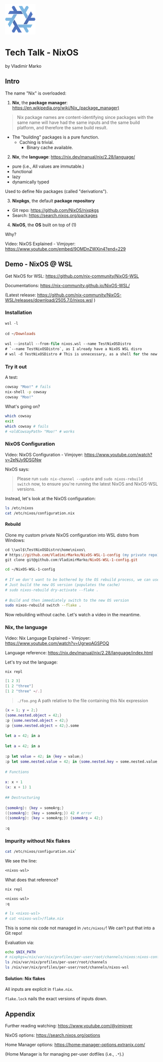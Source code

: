 <img src="nix-snowflake-colours.svg" alt="Nix snowflake" width="100">

# Tech Talk - NixOS
by Vladimir Marko

## Intro

The name "Nix" is overloaded:

1. **Nix**, the **package manager**:
https://en.wikipedia.org/wiki/Nix_(package_manager)
> Nix package names are content-identifying since packages with the same name will have had the same inputs and the same build platform, and therefore the same build result.
- The "building" packages is a pure function.
  - Caching is trivial.
    - Binary cache available. 

2. **Nix**, the **language**:
https://nix.dev/manual/nix/2.28/language/
- pure (i.e., All values are immutable.)
- functional
- lazy
- dynamically typed

Used to define Nix packages (called "derivations").


3. **Nixpkgs**, the default **package repository**
- Git repo: https://github.com/NixOS/nixpkgs
- Search: https://search.nixos.org/packages

4. **NixOS**, the **OS** built on top of (1)

Why?

Video: NixOS Explained - Vimjoyer:
https://www.youtube.com/embed/9OMDnZWXjn4?end=229

## Demo - NixOS @ WSL

Get NixOS for WSL:
https://github.com/nix-community/NixOS-WSL

Documentations: https://nix-community.github.io/NixOS-WSL/

(Latest release:
https://github.com/nix-community/NixOS-WSL/releases/download/2505.7.0/nixos.wsl
)

### Installation
```ps
wsl -l

cd ~/Downloads

wsl --install --from-file nixos.wsl --name TestNixOSDistro
# `--name TestNixOSDistro`, as I already have a NixOS WSL disro
# wsl -d TestNixOSDistro # This is unnecessary, as a shell for the new distro starts automatically after installation.
```

### Try it out

A test:
```bash
cowsay "Moo!" # fails
nix-shell -p cowsay
cowsay "Moo!"
```

What's going on?
```bash
which cowsay
exit
which cowsay # fails
# <oldCowsayPath> "Moo!" # works
```

### NixOS Configuration

Video: NixOS Configuration - Vimjoyer:
https://www.youtube.com/watch?v=2eNJy9DSGNw

NixOS says:
> Please run `sudo nix-channel --update` and `sudo nixos-rebuild switch` now, to ensure you're running the latest NixOS and NixOS-WSL versions.

Instead, let's look at the NixOS configuration:
```bash
ls /etc/nixos
cat /etc/nixos/configuration.nix
```

#### Rebuild

Clone my custom private NixOS configuration into WSL distro from Windows: 
```ps
cd \\wsl$\TestNixOSDistro\home\nixos\
# https://github.com/VladimirMarko/NixOS-WSL-1-config (my private repo)
git clone git@github.com:VladimirMarko/NixOS-WSL-1-config.git
```

```bash
cd ~/NixOS-WSL-1-config

# If we don't want to be bothered by the OS rebuild process, we can use the following:
# Just build the new OS version (populates the cache)
# sudo nixos-rebuild dry-activate --flake .

# Build and then immediately switch to the new OS version
sudo nixos-rebuild switch --flake .
```

Now rebuilding without cache.
Let's watch a video in the meantime.

### Nix, the language

Video: Nix Language Explained - Vimjoyer:
https://www.youtube.com/watch?v=UgrwoAGSPOQ

Language reference:
https://nix.dev/manual/nix/2.28/language/index.html

Let's try out the language:
```bash
nix repl
```

```nix
[1 2 3]
[1 2 "three"]
[1 2 "three" ~/.]
```
> `./foo.png`
> A path relative to the file containing this Nix expression
```nix
{x = 1; y = 2;}
{some.nested.object = 42;}
:p {some.nested.object = 42;}
:p {some.nested.object = 42;}.some

let a = 42; in a

let a = 42; in a

:p let value = 42; in {key = value;}
:p let some.nested.value = 42; in {some.nested.key = some.nested.value;}

# Functions

x: x + 1
(x: x + 1) 1

## Destructuring

{someArg}: {key = someArg;}
({someArg}: {key = someArg;}) 42 # error
({someArg}: {key = someArg;}) {someArg = 42;}

:q
```

### Impurity without Nix flakes

```bash
cat /etc/nixos/configuration.nix`
```

We see the line:
```nix
<nixos-wsl>
```

What does that reference?
```bash
nix repl
```
```nix
<nixos-wsl>
:q
```
```bash
# ls <nixos-wsl>
# cat <nixos-wsl>/flake.nix
```
This is some nix code not managed in `/etc/nixos/`! We can't put that into a Git repo!

Evaluation via:
```bash
echo $NIX_PATH
# nixpkgs=/nix/var/nix/profiles/per-user/root/channels/nixos:nixos-config=/etc/nixos/configuration.nix:/nix/var/nix/profiles/per-user/root/channels
ls /nix/var/nix/profiles/per-user/root/channels
ls /nix/var/nix/profiles/per-user/root/channels/nixos-wsl
```

#### Solution: Nix flakes

All inputs are explicit in `flake.nix`.

`flake.lock` nails the exact versions of inputs down.

## Appendix

Further reading watching: https://www.youtube.com/@vimjoyer

NixOS options:
https://search.nixos.org/options

Home Manager options:
https://home-manager-options.extranix.com/

(Home Manager is for managing per-user dotfiles (i.e., `.*`).)
